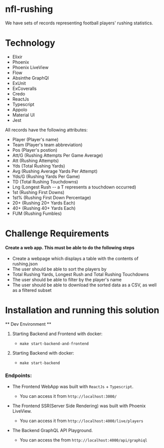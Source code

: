 # nfl-rushing
We have sets of records representing football players' rushing statistics. 

# Technology 
  - Elixir
  - Phoenix
  - Phoenix LiveView
  - Flow
  - Absinthe GraphQl
  - ExUnit
  - ExCoveralls
  - Credo 
  - ReactJs
  - Typescript
  - Appolo
  - Material UI
  - Jest

All records have the following attributes:

* Player (Player's name)
* Team (Player's team abbreviation)
* Pos (Player's postion)
* Att/G (Rushing Attempts Per Game Average)
* Att (Rushing Attempts)
* Yds (Total Rushing Yards)
* Avg (Rushing Average Yards Per Attempt)
* Yds/G (Rushing Yards Per Game)
* TD (Total Rushing Touchdowns)
* Lng (Longest Rush -- a T represents a touchdown occurred)
* 1st (Rushing First Downs)
* 1st% (Rushing First Down Percentage)
* 20+ (Rushing 20+ Yards Each)
* 40+ (Rushing 40+ Yards Each)
* FUM (Rushing Fumbles)

# Challenge Requirements

#### Create a web app. This must be able to do the following steps

* Create a webpage which displays a table with the contents of rushing.json
* The user should be able to sort the players by 
* Total Rushing Yards, Longest Rush and Total Rushing Touchdowns
* The user should be able to filter by the player's name
* The user should be able to download the sorted data as a CSV, as well as a filtered subset

# Installation and running this solution

** Dev Environment **
1) Starting Backend and Frontend with docker:
   - `make start-backend-and-frontend`

2) Starting Backend with docker:
   - `make start-backend`

### Endpoints:

- The Frontend WebApp was built with `ReactJs` + `Typescript`.
  - You can access it from `http://localhost:3000/`


- The Frontend SSR(Server Side Rendering) was built with Phoenix LiveView.
  - You can access it from `http://localhost:4000/live/players`

- The Backend GraphQL API Playground.
  - You can access the from `http://localhost:4000/api/graphiql`
